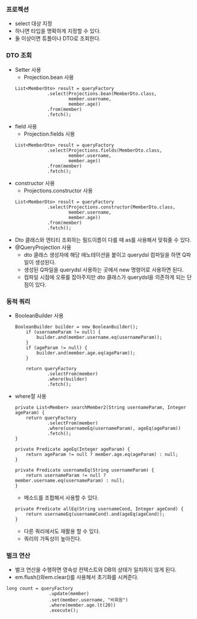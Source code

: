 ### 프로젝션
- select 대상 지정
- 하나면 타입을 명확하게 지정할 수 있다.
- 둘 이상이면 튜플이나 DTO로 조회한다.

### DTO 조회
- Setter 사용
    - Projection.bean 사용
    ```
    List<MemberDto> result = queryFactory
                .select(Projections.bean(MemberDto.class,
                        member.username,
                        member.age))
                .from(member)
                .fetch();
    ```
- field 사용
    - Projection.fields 사용
    ```
    List<MemberDto> result = queryFactory
                .select(Projections.fields(MemberDto.class,
                        member.username,
                        member.age))
                .from(member)
                .fetch();
    ```
- constructor 사용
    - Projections.constructor 사용
    ```
    List<MemberDto> result = queryFactory
                .select(Projections.constructor(MemberDto.class,
                        member.username,
                        member.age))
                .from(member)
                .fetch();
    ```
- Dto 클래스와 엔티티 조회하는 필드이름이 다를 때 as를 사용해서 맞춰줄 수 있다.
- @QueryProjection 사용
    - dto 클래스 생성자에 해당 애노테이션을 붙이고 querydsl 컴파일을 하면 Q파일이 생성된다.
    - 생성된 Q파일을 querydsl 사용하는 곳에서 new 명령어로 사용하면 된다.
    - 컴파일 시점에 오류를 잡아주지만 dto 클래스가 querydsl을 의존하게 되는 단점이 있다.

### 동적 쿼리
- BooleanBuilder 사용
    ```
    BooleanBuilder builder = new BooleanBuilder();
        if (usernameParam != null) {
            builder.and(member.username.eq(usernameParam));
        }
        if (ageParam != null) {
            builder.and(member.age.eq(ageParam));
        }

        return queryFactory
                .selectFrom(member)
                .where(builder)
                .fetch();
    ```
- where절 사용
    ```
    private List<Member> searchMember2(String usernameParam, Integer ageParam) {
        return queryFactory
                .selectFrom(member)
                .where(usernameEq(usernameParam), ageEq(ageParam))
                .fetch();
    }

    private Predicate ageEq(Integer ageParam) {
        return ageParam != null ? member.age.eq(ageParam) : null;
    }

    private Predicate usernameEq(String usernameParam) {
        return usernameParam != null ? member.username.eq(usernameParam) : null;
    }
    ```
    - 메소드를 조합해서 사용할 수 있다.
    ```
    private Predicate allEq(String usernameCond, Integer ageCond) {
        return usernameEq(usernameCond).and(ageEq(ageCond));
    }
    ```
    - 다른 쿼리에서도 재활용 할 수 있다.
    - 쿼리의 가독성이 높아진다.

### 벌크 연산
- 벌크 연산을 수행하면 영속성 컨텍스트와 DB의 상태가 일치하지 않게 된다.
- em.flush()와em.clear()를 사용해서 초기화를 시켜준다.
```
long count = queryFactory
                .update(member)
                .set(member.username, "비회원")
                .where(member.age.lt(20))
                .execute();
```

